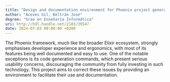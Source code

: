 ```yaml
---
title: "Design and documentation environment for Phoenix project generation templates"
author: "Aceves Gil, Beltrán José"
degree: "Grao en Enxeñaría Informática"
uri: http://hdl.handle.net/2183/39547
date: 2024-07-03 00:00:00 +0200
---
```

The Phoenix framework, much like the broader Elixir ecosystem, strongly emphasises developer experience and ergonomics, with most of its features being well documented and easy to use. One of the notable exceptions is its code generation commands, which present serious usability concerns, discouraging the community from fully investing in such technology. This project aims to correct these issues by providing an environment to facilitate their use and documentation.
